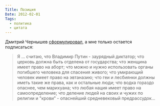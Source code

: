 ```yaml
---
Title: Позиция
Date: 2012-02-01
Tags:
  - политика
  - цитата
---
```


Дмитрий Чернышев [сформулировал][1], а мне только остается подписаться:

> Я ... считаю, что Владимир Путин - заурядный диктатор; что церковь должна быть отделена от государства; что женщина имеет право на аборт; что можно и нужно использовать органы погибшего человека для спасения живого; что умирающий человек имеет право на эвтаназию; что геи и лесбиянки должны иметь такие же права, как и остальные люди; что водка гораздо опаснее, чем марихуана; что любая нация имеет право на самоопределение; что деление людей на своих и чужих по религии и "крови" - опаснейший средневековый предрассудок...

[1]: http://mi3ch.livejournal.com/2019584.html